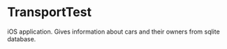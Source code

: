 # TransportTest
iOS application. Gives information about cars and their owners from sqlite database.
